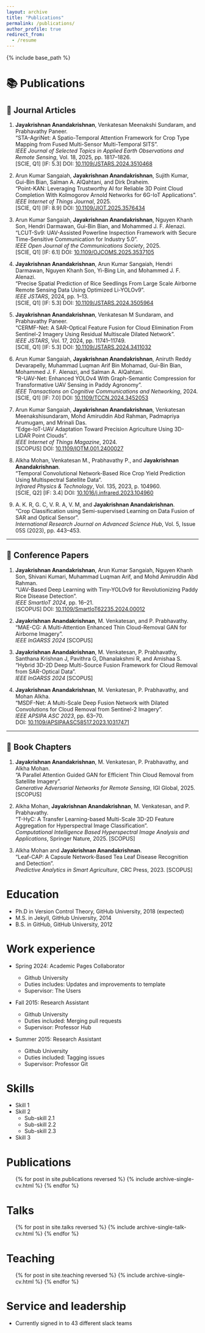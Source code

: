 ```yaml
---
layout: archive
title: "Publications"
permalink: /publications/
author_profile: true
redirect_from:
  - /resume
---
```


{% include base_path %}

# 📚 Publications

## 📝 Journal Articles

1. **Jayakrishnan Anandakrishnan**, Venkatesan Meenakshi Sundaram, and Prabhavathy Paneer.  
   “STA-AgriNet: A Spatio-Temporal Attention Framework for Crop Type Mapping from Fused Multi-Sensor Multi-Temporal SITS”.  
   *IEEE Journal of Selected Topics in Applied Earth Observations and Remote Sensing*, Vol. 18, 2025, pp. 1817–1826.  
   [SCIE, Q1] [IF: 5.3] DOI: [10.1109/JSTARS.2024.3510468](https://doi.org/10.1109/JSTARS.2024.3510468)

2. Arun Kumar Sangaiah, **Jayakrishnan Anandakrishnan**, Sujith Kumar, Gui-Bin Bian, Salman A. AlQahtani, and Dirk Draheim.  
   “Point-KAN: Leveraging Trustworthy AI for Reliable 3D Point Cloud Completion With Kolmogorov Arnold Networks for 6G-IoT Applications”.  
   *IEEE Internet of Things Journal*, 2025.  
   [SCIE, Q1] [IF: 8.9] DOI: [10.1109/JIOT.2025.3576434](https://doi.org/10.1109/JIOT.2025.3576434)

3. Arun Kumar Sangaiah, **Jayakrishnan Anandakrishnan**, Nguyen Khanh Son, Hendri Darmawan, Gui-Bin Bian, and Mohammed J. F. Alenazi.  
   “LCUT-Sv9: UAV-Assisted Powerline Inspection Framework with Secure Time-Sensitive Communication for Industry 5.0”.  
   *IEEE Open Journal of the Communications Society*, 2025.  
   [SCIE, Q1] [IF: 6.1] DOI: [10.1109/OJCOMS.2025.3537105](https://doi.org/10.1109/OJCOMS.2025.3537105)

4. **Jayakrishnan Anandakrishnan**, Arun Kumar Sangaiah, Hendri Darmawan, Nguyen Khanh Son, Yi-Bing Lin, and Mohammed J. F. Alenazi.  
   “Precise Spatial Prediction of Rice Seedlings From Large Scale Airborne Remote Sensing Data Using Optimized Li-YOLOv9”.  
   *IEEE JSTARS*, 2024, pp. 1–13.  
   [SCIE, Q1] [IF: 5.3] DOI: [10.1109/JSTARS.2024.3505964](https://doi.org/10.1109/JSTARS.2024.3505964)

5. **Jayakrishnan Anandakrishnan**, Venkatesan M Sundaram, and Prabhavathy Paneer.  
   “CERMF-Net: A SAR-Optical Feature Fusion for Cloud Elimination From Sentinel-2 Imagery Using Residual Multiscale Dilated Network”.  
   *IEEE JSTARS*, Vol. 17, 2024, pp. 11741–11749.  
   [SCIE, Q1] [IF: 5.3] DOI: [10.1109/JSTARS.2024.3411032](https://doi.org/10.1109/JSTARS.2024.3411032)

6. Arun Kumar Sangaiah, **Jayakrishnan Anandakrishnan**, Aniruth Reddy Devarapelly, Muhammad Luqman Arif Bin Mohamad, Gui-Bin Bian, Mohammed J. F. Alenazi, and Salman A. AlQahtani.  
   “R-UAV-Net: Enhanced YOLOv4 With Graph-Semantic Compression for Transformative UAV Sensing in Paddy Agronomy”.  
   *IEEE Transactions on Cognitive Communications and Networking*, 2024.  
   [SCIE, Q1] [IF: 7.0] DOI: [10.1109/TCCN.2024.3452053](https://doi.org/10.1109/TCCN.2024.3452053)

7. Arun Kumar Sangaiah, **Jayakrishnan Anandakrishnan**, Venkatesan Meenakshisundaram, Mohd Amiruddin Abd Rahman, Padmapriya Arumugam, and Mrinali Das.  
   “Edge-IoT-UAV Adaptation Toward Precision Agriculture Using 3D-LiDAR Point Clouds”.  
   *IEEE Internet of Things Magazine*, 2024.  
   [SCOPUS] DOI: [10.1109/IOTM.001.2400027](https://doi.org/10.1109/IOTM.001.2400027)

8. Alkha Mohan, Venkatesan M., Prabhavathy P., and **Jayakrishnan Anandakrishnan**.  
   “Temporal Convolutional Network-Based Rice Crop Yield Prediction Using Multispectral Satellite Data”.  
   *Infrared Physics & Technology*, Vol. 135, 2023, p. 104960.  
   [SCIE, Q2] [IF: 3.4] DOI: [10.1016/j.infrared.2023.104960](https://doi.org/10.1016/j.infrared.2023.104960)

9. A. K. R, G. C, V. R. A, V. M, and **Jayakrishnan Anandakrishnan**.  
   “Crop Classification using Semi-supervised Learning on Data Fusion of SAR and Optical Sensor”.  
   *International Research Journal on Advanced Science Hub*, Vol. 5, Issue 05S (2023), pp. 443–453.

---

## 🎤 Conference Papers

1. **Jayakrishnan Anandakrishnan**, Arun Kumar Sangaiah, Nguyen Khanh Son, Shivani Kumari, Muhammad Luqman Arif, and Mohd Amiruddin Abd Rahman.  
   “UAV-Based Deep Learning with Tiny-YOLOv9 for Revolutionizing Paddy Rice Disease Detection”.  
   *IEEE SmartIoT 2024*, pp. 16–21.  
   [SCOPUS] DOI: [10.1109/SmartIoT62235.2024.00012](https://doi.org/10.1109/SmartIoT62235.2024.00012)

2. **Jayakrishnan Anandakrishnan**, M. Venkatesan, and P. Prabhavathy.  
   “MAE-CG: A Multi-Attention Enhanced Thin Cloud-Removal GAN for Airborne Imagery”.  
   *IEEE InGARSS 2024* [SCOPUS]

3. **Jayakrishnan Anandakrishnan**, M. Venkatesan, P. Prabhavathy, Santhana Krishnan J, Pavithra G, Dhanalakshmi R, and Amishaa S.  
   “Hybrid 3D-2D Deep Multi-Source Fusion Framework for Cloud Removal from SAR-Optical Data”.  
   *IEEE InGARSS 2024* [SCOPUS]

4. **Jayakrishnan Anandakrishnan**, M. Venkatesan, P. Prabhavathy, and Mohan Alkha.  
   “MSDF-Net: A Multi-Scale Deep Fusion Network with Dilated Convolutions for Cloud Removal from Sentinel-2 Imagery”.  
   *IEEE APSIPA ASC 2023*, pp. 63–70.  
   DOI: [10.1109/APSIPAASC58517.2023.10317471](https://doi.org/10.1109/APSIPAASC58517.2023.10317471)

---

## 📖 Book Chapters

1. **Jayakrishnan Anandakrishnan**, M. Venkatesan, P. Prabhavathy, and Alkha Mohan.  
   “A Parallel Attention Guided GAN for Efficient Thin Cloud Removal from Satellite Imagery”.  
   *Generative Adversarial Networks for Remote Sensing*, IGI Global, 2025. [SCOPUS]

2. Alkha Mohan, **Jayakrishnan Anandakrishnan**, M. Venkatesan, and P. Prabhavathy.  
   “T-HyC: A Transfer Learning-based Multi-Scale 3D-2D Feature Aggregation for Hyperspectral Image Classification”.  
   *Computational Intelligence Based Hyperspectral Image Analysis and Applications*, Springer Nature, 2025. [SCOPUS]

3. Alkha Mohan and **Jayakrishnan Anandakrishnan**.  
   “Leaf-CAP: A Capsule Network-Based Tea Leaf Disease Recognition and Detection”.  
   *Predictive Analytics in Smart Agriculture*, CRC Press, 2023. [SCOPUS]




Education
======
* Ph.D in Version Control Theory, GitHub University, 2018 (expected)
* M.S. in Jekyll, GitHub University, 2014
* B.S. in GitHub, GitHub University, 2012

Work experience
======
* Spring 2024: Academic Pages Collaborator
  * Github University
  * Duties includes: Updates and improvements to template
  * Supervisor: The Users

* Fall 2015: Research Assistant
  * Github University
  * Duties included: Merging pull requests
  * Supervisor: Professor Hub

* Summer 2015: Research Assistant
  * Github University
  * Duties included: Tagging issues
  * Supervisor: Professor Git
  
Skills
======
* Skill 1
* Skill 2
  * Sub-skill 2.1
  * Sub-skill 2.2
  * Sub-skill 2.3
* Skill 3

Publications
======
  <ul>{% for post in site.publications reversed %}
    {% include archive-single-cv.html %}
  {% endfor %}</ul>
  
Talks
======
  <ul>{% for post in site.talks reversed %}
    {% include archive-single-talk-cv.html  %}
  {% endfor %}</ul>
  
Teaching
======
  <ul>{% for post in site.teaching reversed %}
    {% include archive-single-cv.html %}
  {% endfor %}</ul>
  
Service and leadership
======
* Currently signed in to 43 different slack teams
